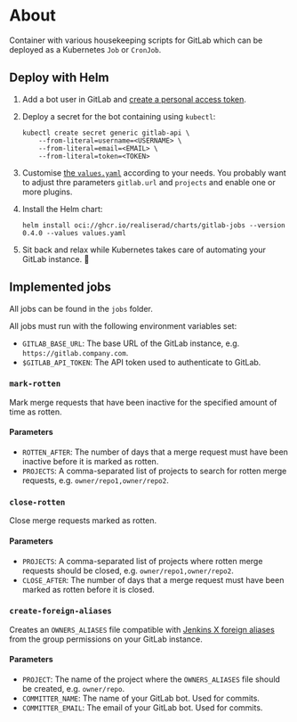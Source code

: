 # About

Container with various housekeeping scripts for GitLab which can be deployed
as a Kubernetes `Job` or `CronJob`.

## Deploy with Helm

1.
    Add a bot user in GitLab and [create a personal access token](https://docs.gitlab.com/ee/user/profile/personal_access_tokens.html#create-a-personal-access-token).

2.
    Deploy a secret for the bot containing using `kubectl`:

    ```shell
    kubectl create secret generic gitlab-api \
        --from-literal=username=<USERNAME> \
        --from-literal=email=<EMAIL> \
        --from-literal=token=<TOKEN>
    ```

3.
    Customise [the `values.yaml`](https://github.com/Realiserad/gitlab-jobs/blob/main/chart/values.yaml)
    according to your needs. You probably want to adjust thre parameters `gitlab.url`
    and `projects` and enable one or more plugins.

4.
    Install the Helm chart:

    ```shell
    helm install oci://ghcr.io/realiserad/charts/gitlab-jobs --version 0.4.0 --values values.yaml
    ```

5.
    Sit back and relax while Kubernetes takes care of automating your GitLab instance. 🍷

## Implemented jobs

All jobs can be found in the `jobs` folder.

All jobs must run with the following environment variables set:

- `GITLAB_BASE_URL`: The base URL of the GitLab instance, e.g. `https://gitlab.company.com`.
- `$GITLAB_API_TOKEN`: The API token used to authenticate to GitLab.

### `mark-rotten`

Mark merge requests that have been inactive for the specified amount of time
as rotten.

#### Parameters

- `ROTTEN_AFTER`: The number of days that a merge request must have been
inactive before it is marked as rotten.
- `PROJECTS`: A comma-separated list of projects to search for rotten merge
requests, e.g. `owner/repo1,owner/repo2`.

### `close-rotten`

Close merge requests marked as rotten.

#### Parameters

- `PROJECTS`: A comma-separated list of projects where rotten merge requests
should be closed, e.g. `owner/repo1,owner/repo2`.
- `CLOSE_AFTER`: The number of days that a merge request must have been marked
as rotten before it is closed.

### `create-foreign-aliases`

Creates an `OWNERS_ALIASES` file compatible with
[Jenkins X foreign aliases](https://jenkins-x.io/blog/2023/02/09/foreign-aliases/)
from the group permissions on your GitLab instance.

#### Parameters

- `PROJECT`: The name of the project where the `OWNERS_ALIASES` file should be
  created, e.g. `owner/repo`.
- `COMMITTER_NAME`: The name of your GitLab bot. Used for commits.
- `COMMITTER_EMAIL`: The email of your GitLab bot. Used for commits.
